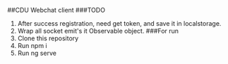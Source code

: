 ##CDU Webchat client
###TODO
1. After success registration, need get token, and save it in localstorage.
2. Wrap all socket emit's it Observable object.
###For run
1. Clone this repository
2. Run npm i
3. Run ng serve
